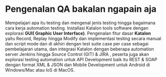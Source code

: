 
<h1> Pengenalan QA bakalan ngapain aja </h1>

<p>Mempelajari apa itu testing dan mengenal jenis testing hingga bagaimana cara kerja automation testing. Installasi Katalon tools software dengan explorasi <b>GUI( Graphic User Interface)</b>. Pengenalan fitur dasar <b>Katalon</b> yaitu Record, Replay hingga Modify dan implementasi testing secara manual dan script mode dan di akhiri dengan test suite case per case sebagai pembelajaran utama, dan integrasi Katalon dengan beberapa automation server Jenkins hingga Source Control (GIT) & JIRA , peserta juga akan explorasi testing automation untuk API Development baik itu REST & SOAP dengan format XML & JSON dan Mobile Development untuk Android di Windows/Mac atau IoS di MacOS. </p>